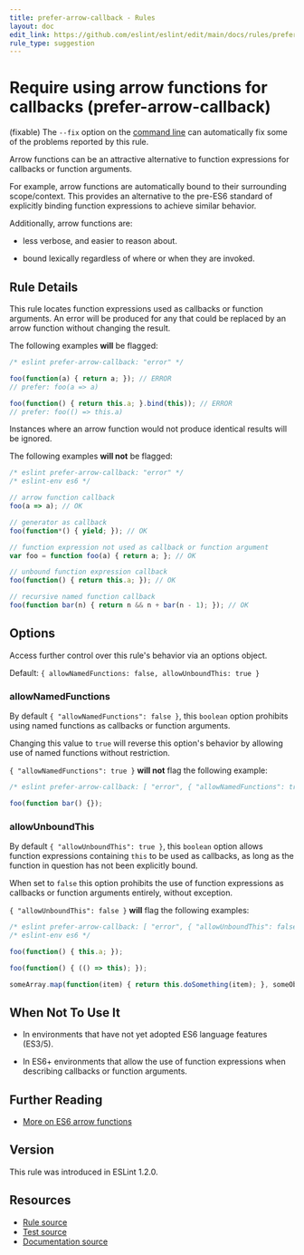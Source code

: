 ```yaml
---
title: prefer-arrow-callback - Rules
layout: doc
edit_link: https://github.com/eslint/eslint/edit/main/docs/rules/prefer-arrow-callback.md
rule_type: suggestion
---
```

<!-- Note: No pull requests accepted for this file. See README.md in the root directory for details. -->

# Require using arrow functions for callbacks (prefer-arrow-callback)

(fixable) The `--fix` option on the [command line](../user-guide/command-line-interface#fixing-problems) can automatically fix some of the problems reported by this rule.

Arrow functions can be an attractive alternative to function expressions for callbacks or function arguments.

For example, arrow functions are automatically bound to their surrounding scope/context. This provides an alternative to the pre-ES6 standard of explicitly binding function expressions to achieve similar behavior.

Additionally, arrow functions are:

* less verbose, and easier to reason about.

* bound lexically regardless of where or when they are invoked.

## Rule Details

This rule locates function expressions used as callbacks or function arguments. An error will be produced for any that could be replaced by an arrow function without changing the result.

The following examples **will** be flagged:

```js
/* eslint prefer-arrow-callback: "error" */

foo(function(a) { return a; }); // ERROR
// prefer: foo(a => a)

foo(function() { return this.a; }.bind(this)); // ERROR
// prefer: foo(() => this.a)
```

Instances where an arrow function would not produce identical results will be ignored.

The following examples **will not** be flagged:

```js
/* eslint prefer-arrow-callback: "error" */
/* eslint-env es6 */

// arrow function callback
foo(a => a); // OK

// generator as callback
foo(function*() { yield; }); // OK

// function expression not used as callback or function argument
var foo = function foo(a) { return a; }; // OK

// unbound function expression callback
foo(function() { return this.a; }); // OK

// recursive named function callback
foo(function bar(n) { return n && n + bar(n - 1); }); // OK
```

## Options

Access further control over this rule's behavior via an options object.

Default: `{ allowNamedFunctions: false, allowUnboundThis: true }`

### allowNamedFunctions

By default `{ "allowNamedFunctions": false }`, this `boolean` option prohibits using named functions as callbacks or function arguments.

Changing this value to `true` will reverse this option's behavior by allowing use of named functions without restriction.

`{ "allowNamedFunctions": true }` **will not** flag the following example:

```js
/* eslint prefer-arrow-callback: [ "error", { "allowNamedFunctions": true } ] */

foo(function bar() {});
```

### allowUnboundThis

By default `{ "allowUnboundThis": true }`, this `boolean` option allows function expressions containing `this` to be used as callbacks, as long as the function in question has not been explicitly bound.

When set to `false` this option prohibits the use of function expressions as callbacks or function arguments entirely, without exception.

`{ "allowUnboundThis": false }` **will** flag the following examples:

```js
/* eslint prefer-arrow-callback: [ "error", { "allowUnboundThis": false } ] */
/* eslint-env es6 */

foo(function() { this.a; });

foo(function() { (() => this); });

someArray.map(function(item) { return this.doSomething(item); }, someObject);
```

## When Not To Use It

* In environments that have not yet adopted ES6 language features (ES3/5).

* In ES6+ environments that allow the use of function expressions when describing callbacks or function arguments.

## Further Reading

* [More on ES6 arrow functions](https://developer.mozilla.org/en-US/docs/Web/JavaScript/Reference/Functions/Arrow_functions)

## Version

This rule was introduced in ESLint 1.2.0.

## Resources

* [Rule source](https://github.com/eslint/eslint/tree/HEAD/lib/rules/prefer-arrow-callback.js)
* [Test source](https://github.com/eslint/eslint/tree/HEAD/tests/lib/rules/prefer-arrow-callback.js)
* [Documentation source](https://github.com/eslint/eslint/tree/HEAD/docs/rules/prefer-arrow-callback.md)

